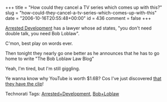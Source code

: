 +++
title = "How could they cancel a TV series which comes up with this?"
slug = "how-could-they-cancel-a-tv-series-which-comes-up-with-this"
date = "2006-10-16T20:55:48+00:00"
id = 436
comment = false
+++

[Arrested Development](http://en.wikipedia.org/wiki/Arrested_Development) has a lawyer whose ad states, "you don't need double talk, you need Bob Loblaw". 

C'mon, best play on words ever. 

Then tonight they nearly go one better as he announces that he has to go home to write "The Bob Loblaw Law Blog"

Yeah, I'm tired, but I'm still giggling.

Ye wanna know why YouTube is worth $1.6B? Cos I've just discovered [that they have the clip](https://www.youtube.com/watch?v=8TewF6FX_8k)!

<span class="technoratitag">Technorati Tags: [Arrested+Development](http://www.technorati.com/tags/Arrested+Development), [Bob+Loblaw](http://www.technorati.com/tags/Bob+Loblaw)</span>
